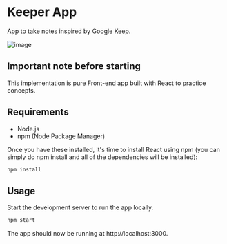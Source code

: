 # Keeper App

App to take notes inspired by Google Keep.

![image]()

## Important note before starting

This implementation is pure Front-end app built with React to practice concepts. 

## Requirements

* Node.js
* npm (Node Package Manager)

Once you have these installed, it's time to install React using npm (you can simply do npm install and all of the dependencies will be installed):

```bash
npm install
```

## Usage

Start the development server to run the app locally.

```bash
npm start
```

The app should now be running at http://localhost:3000.
